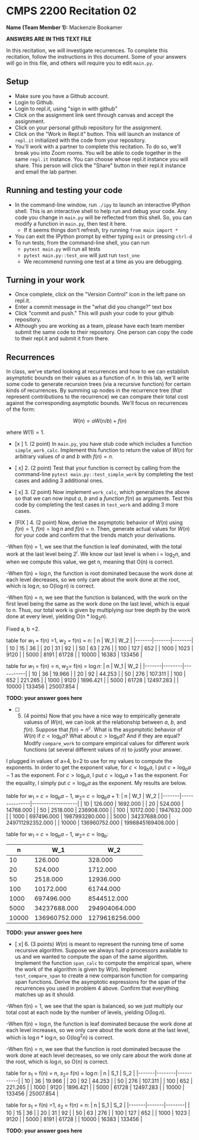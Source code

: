 # CMPS 2200  Recitation 02

**Name (Team Member 1):** Mackenzie Bookamer

**ANSWERS ARE IN THIS TEXT FILE**


In this recitation, we will investigate recurrences. 
To complete this recitation, follow the instructions in this document. Some of your answers will go in this file, and others will require you to edit `main.py`.


## Setup
- Make sure you have a Github account.
- Login to Github.
- Login to repl.it, using "sign in with github"
- Click on the assignment link sent through canvas and accept the assignment.
- Click on your personal github repository for the assignment.
- Click on the "Work in Repl.it" button. This will launch an instance of `repl.it` initialized with the code from your repository.
- You'll work with a partner to complete this recitation. To do so, we'll break you into Zoom rooms. You will be able to code together in the same `repl.it` instance. You can choose whose repl.it instance you will share. This person will click the "Share" button in their repl.it instance and email the lab partner.

## Running and testing your code
- In the command-line window, run `./ipy` to launch an interactive IPython shell. This is an interactive shell to help run and debug your code. Any code you change in `main.py` will be reflected from this shell. So, you can modify a function in `main.py`, then test it here.
  + If it seems things don't refresh, try running `from main import *`
- You can exit the IPython prompt by either typing `exit` or pressing `ctrl-d`
- To run tests, from the command-line shell, you can run
  + `pytest main.py` will run all tests
  + `pytest main.py::test_one` will just run `test_one`
  + We recommend running one test at a time as you are debugging.

## Turning in your work

- Once complete, click on the "Version Control" icon in the left pane on repl.it.
- Enter a commit message in the "what did you change?" text box
- Click "commit and push." This will push your code to your github repository.
- Although you are working as a team, please have each team member submit the same code to their repository. One person can copy the code to their repl.it and submit it from there.

## Recurrences

In class, we've started looking at recurrences and how to we can establish asymptotic bounds on their values as a function of $n$. In this lab, we'll write some code to generate recursion trees (via a recursive function) for certain kinds of recurrences. By summing up nodes in the recurrence tree (that represent contributions to the recurrence) we can compare their total cost against the corresponding asymptotic bounds. We'll focus on  recurrences of the form:

$$ W(n) = aW(n/b) + f(n) $$

where $W(1) = 1$.

- [x ] 1. (2 point) In `main.py`, you have stub code which includes a function `simple_work_calc`. Implement this function to return the value of $W(n)$ for arbitrary values of $a$ and $b$ with $f(n)=n$.

- [ x] 2. (2 point) Test that your function is correct by calling from the command-line `pytest main.py::test_simple_work` by completing the test cases and adding 3 additional ones.

- [ x] 3. (2 point) Now implement `work_calc`, which generalizes the above so that we can now input $a$, $b$ and a *function* $f(n)$ as arguments. Test this code by completing the test cases in `test_work` and adding 3 more cases.

- [FIX ] 4. (2 point) Now, derive the asymptotic behavior of $W(n)$ using $f(n) = 1$, $f(n) = \log n$ and $f(n) = n$. Then, generate actual values for $W(n)$ for your code and confirm that the trends match your derivations.

-When f(n) = 1, we see that the function is leaf dominated, with the total work at the last level being $2^i$. We know our last level is when i = $\log_2 n$, and when we compute this value, we get n, meaning that O(n) is correct.

-When f(n) = $\log n$, the function is root dominated because the work done at each level decreases, so we only care about the work done at the root, which is $\log n$, so O($\log n$) is correct. 

-When f(n) = n, we see that the function is balanced, with the work on the first level being the same as the work done on the last level, which is equal to n. Thus, our total work is given by multiplying our tree depth by the work done at every level, yielding O(n * $\log_2 n$).

Fixed a, b =2. 

table for $w_1$ = f(n) =1, $w_2$ = f(n) = n: 
|     n |   W_1 |    W_2 |
|-------|-------|--------|
|    10 |    15 |     36 |
|    20 |    31 |     92 |
|    50 |    63 |    276 |
|   100 |   127 |    652 |
|  1000 |  1023 |   9120 |
|  5000 |  8191 |  61728 |
| 10000 | 16383 | 133456 |

table for $w_1$ = f(n) = n, $w_2$= f(n) = $\log n$:
|     n |    W_1 |       W_2 |
|-------|--------|-----------|
|    10 |     36 |    19.966 |
|    20 |     92 |    44.253 |
|    50 |    276 |   107.311 |
|   100 |    652 |   221.265 |
|  1000 |   9120 |  1896.421 |
|  5000 |  61728 | 12497.283 |
| 10000 | 133456 | 25007.854 |

**TODO: your answer goes here**

- [ ] 5. (4 points) Now that you have a nice way to empirically generate valuess of $W(n)$, we can look at the relationship between $a$, $b$, and $f(n)$. Suppose that $f(n) = n^c$. What is the asypmptotic behavior of $W(n)$ if $c < \log_b a$? What about $c > \log_b a$? And if they are equal? Modify `compare_work` to compare empirical values for different work functions (at several different values of $n$) to justify your answer. 

I plugged in values of a=4, b=2 to use for my values to compute the exponents. In order to get the exponent value, for $c < \log_b a$, I put $c = \log_b a -1$ as the exponent. For $c > \log_b a$, I put $c = \log_b a +1$ as the exponent. For the equality, I simply put $c = \log_b a$ as the exponent. My results are below. 

table for $w_1$ = $c = \log_b a -1$, $w_2$= $c = \log_b a +1$:
|     n |           W_1 |               W_2 |
|-------|---------------|-------------------|
|    10 |       126.000 |          1692.000 |
|    20 |       524.000 |         14768.000 |
|    50 |      2518.000 |        236908.000 |
|   100 |     10172.000 |       1947632.000 |
|  1000 |    697496.000 |    1987993280.000 |
|  5000 |  34237688.000 |  249711292352.000 |
| 10000 | 136960752.000 | 1998845169408.000 |

table for $w_1$ = $c = \log_b a -1$, $w_2$= $c = \log_b$: 

|     n |           W_1 |            W_2 |
|-------|---------------|----------------|
|    10 |       126.000 |        328.000 |
|    20 |       524.000 |       1712.000 |
|    50 |      2518.000 |      12936.000 |
|   100 |     10172.000 |      61744.000 |
|  1000 |    697496.000 |    8544512.000 |
|  5000 |  34237688.000 |  294904064.000 |
| 10000 | 136960752.000 | 1279616256.000 |



**TODO: your answer goes here**

- [ x] 6. (3 points) $W(n)$ is meant to represent the running time of some recursive algorithm. Suppose we always had $a$ processors available to us and we wanted to compute the span of the same algorithm. Implement the function `span_calc` to compute the empirical span, where the work of the algorithm is given by $W(n)$. Implement `test_compare_span` to create a new comparison function for comparing span functions. Derive the asymptotic expressions for the span of the recurrences you used in problem 4 above. Confirm that everything matches up as it should. 

-When f(n) = 1, we see that the span is balanced, so we just multiply our total cost at each node by the number of levels, yielding O($\log n$). 

-When f(n) = $\log n$, the function is leaf dominated because the work done at each level increases, so we only care about the work done at the last level, which is $\log n$ * $\log n$, so O($\log^2 n$) is correct. 

-When f(n) = n, we see that the function is root dominated because the work done at each level decreases, so we only care about the work done at the root, which is $\log n$, so O(n) is correct. 


table for $s_1$ = f(n) = n, $s_2$= f(n) = $\log n$:
|     n |    S_1 |       S_2 |
|-------|--------|-----------|
|    10 |     36 |    19.966 |
|    20 |     92 |    44.253 |
|    50 |    276 |   107.311 |
|   100 |    652 |   221.265 |
|  1000 |   9120 |  1896.421 |
|  5000 |  61728 | 12497.283 |
| 10000 | 133456 | 25007.854 |

table for $s_1$ = f(n) =1, $s_2$ = f(n) = n:
|     n |   S_1 |    S_2 |
|-------|-------|--------|
|    10 |    15 |     36 |
|    20 |    31 |     92 |
|    50 |    63 |    276 |
|   100 |   127 |    652 |
|  1000 |  1023 |   9120 |
|  5000 |  8191 |  61728 |
| 10000 | 16383 | 133456 |


**TODO: your answer goes here**
